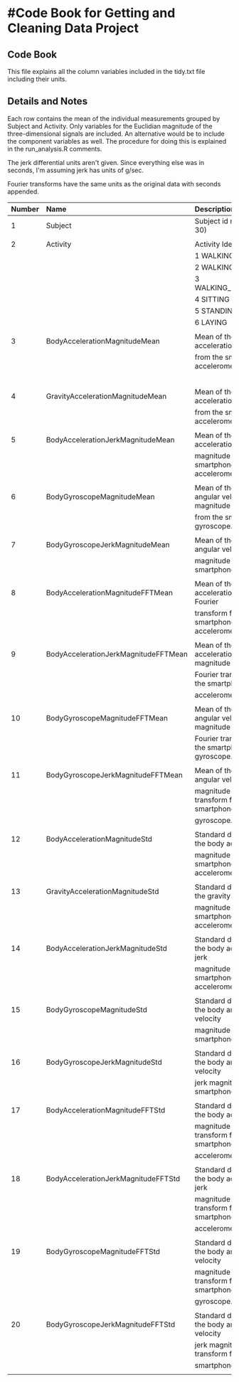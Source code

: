 #Code Book for Getting and Cleaning Data Project
===============================================

Code Book
---------
   This file explains all the column variables included in the tidy.txt file including their units.

Details and Notes
-----------------
   Each row contains the mean of the individual measurements grouped by Subject and Activity.
Only variables for the Euclidian magnitude of the three-dimensional signals are included.
An alternative would be to include the component variables as well. The procedure for doing
this is explained in the run_analysis.R comments.

   The jerk differential units aren't given. Since everything else was in seconds, I'm assuming
jerk has units of g/sec.

   Fourier transforms have the same units as the original data with seconds appended.


| Number   |  Name                                | Description                                     | Units           |
|----------|:-------------------------------------|:---------------------------------------------   |:----------      |
|     1    | Subject                              | Subject id number. (1-30)                       | Integer         | 
|          |                                      |                                                 |                 | 
|     2    | Activity                             | Activity Identifier Levels:                     | Integer         | 
|          |                                      |    1 WALKING                                    |                 | 
|          |                                      |    2 WALKING_UPSTAIRS                           |                 | 
|          |                                      |    3 WALKING_DOWNSTAIRS                         |                 | 
|          |                                      |    4 SITTING                                    |                 | 
|          |                                      |    5 STANDING                                   |                 | 
|          |                                      |    6 LAYING                                     |                 | 
|          |                                      |                                                 |                 | 
|     3    | BodyAccelerationMagnitudeMean        | Mean of the body acceleration magnitude         | Standard        | 
|          |                                      | from the smartphone accelerometer.              | Gravity         | 
|          |                                      |                                                 | Units 'g'       | 
|          |                                      |                                                 |                 | 
|     4    | GravityAccelerationMagnitudeMean     | Mean of the gravity acceleration magnitude      | g               | 
|          |                                      | from the smartphone accelerometer.              |                 | 
|          |                                      |                                                 |                 | 
|     5    | BodyAccelerationJerkMagnitudeMean    | Mean of the body acceleration jerk              | g/Second        | 
|          |                                      | magnitude from the smartphone accelerometer.    |                 | 
|          |                                      |                                                 |                 | 
|     6    | BodyGyroscopeMagnitudeMean           | Mean of the body angular velocity magnitude     | Radians/Second  | 
|          |                                      | from the smartphone gyroscope.                  |                 | 
|          |                                      |                                                 |                 | 
|     7    | BodyGyroscopeJerkMagnitudeMean       | Mean of the body angular velocity jerk          | Radians/Second^2| 
|          |                                      | magnitude from the smartphone gyroscope.        |                 | 
|          |                                      |                                                 |                 | 
|     8    | BodyAccelerationMagnitudeFFTMean     | Mean of the body acceleration magnitude Fourier | g-Second        | 
|          |                                      | transform from the smartphone accelerometer.    |                 | 
|          |                                      |                                                 |                 | 
|     9    | BodyAccelerationJerkMagnitudeFFTMean | Mean of the body acceleration jerk magnitude    | g               | 
|          |                                      | Fourier transform from the smartphone           |                 | 
|          |                                      | accelerometer.                                  |                 | 
|          |                                      |                                                 |                 | 
|    10    | BodyGyroscopeMagnitudeFFTMean        | Mean of the body angular velocity magnitude     | Radians         | 
|          |                                      | Fourier transform from the smartphone gyroscope.|                 | 
|          |                                      |                                                 |                 | 
|    11    | BodyGyroscopeJerkMagnitudeFFTMean    | Mean of the body angular velocity jerk          | Radians/Second  |
|          |                                      | magnitude Fourier transform from the smartphone |                 | 
|          |                                      | gyroscope.                                      |                 | 
|          |                                      |                                                 |                 | 
|    12    | BodyAccelerationMagnitudeStd         | Standard deviation of the body acceleration     | g               | 
|          |                                      | magnitude from the smartphone accelerometer.    |                 | 
|          |                                      |                                                 |                 | 
|    13    | GravityAccelerationMagnitudeStd      | Standard deviation of the gravity acceleration  | g               | 
|          |                                      | magnitude from the smartphone accelerometer.    |                 | 
|          |                                      |                                                 |                 | 
|    14    | BodyAccelerationJerkMagnitudeStd     | Standard deviation of the body acceleration jerk| g/Second        | 
|          |                                      | magnitude from the smartphone accelerometer.    |                 | 
|          |                                      |                                                 |                 | 
|    15    | BodyGyroscopeMagnitudeStd            | Standard deviation of the body angular velocity | Radians/Second  | 
|          |                                      | magnitude from the smartphone gyroscope.        |                 | 
|          |                                      |                                                 |                 | 
|    16    | BodyGyroscopeJerkMagnitudeStd        | Standard deviation of the body angular velocity | Radians/Second^2| 
|          |                                      | jerk magnitude from the smartphone gyroscope.   |                 | 
|          |                                      |                                                 |                 | 
|    17    | BodyAccelerationMagnitudeFFTStd      | Standard deviation of the body acceleration     | g-Second        | 
|          |                                      | magnitude Fourier transform from the smartphone |                 | 
|          |                                      | accelerometer.                                  |                 | 
|          |                                      |                                                 |                 | 
|    18    | BodyAccelerationJerkMagnitudeFFTStd  | Standard deviation of the body acceleration jerk| g               | 
|          |                                      | magnitude Fourier transform from the smartphone |                 | 
|          |                                      | accelerometer.                                  |                 | 
|          |                                      |                                                 |                 | 
|    19    | BodyGyroscopeMagnitudeFFTStd         | Standard deviation of the body angular velocity | Radians         | 
|          |                                      | magnitude Fourier transform from the smartphone |                 | 
|          |                                      | gyroscope.                                      |                 | 
|          |                                      |                                                 |                 | 
|    20    | BodyGyroscopeJerkMagnitudeFFTStd     | Standard deviation of the body angular velocity | Radians/Second  | 
|          |                                      | jerk magnitude Fourier transform from the       |                 | 
|          |                                      |  smartphone gyroscope.                          |                 | 
|          |                                      |                                                 |                 | 
